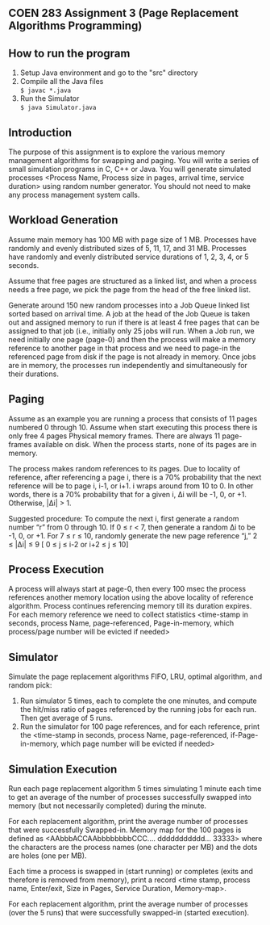 ## COEN 283 Assignment 3 (Page Replacement Algorithms Programming)

How to run the program
------------------------------------------
1. Setup Java environment and go to the "src" directory
2. Compile all the Java files  
   `$ javac *.java`
3. Run the Simulator  
   `$ java Simulator.java`

Introduction
-------------
The purpose of this assignment is to explore the various memory management algorithms for swapping and paging. 
You will write a series of small simulation programs in C, C++ or Java. You will generate simulated processes 
<Process Name, Process size in pages, arrival time, service duration> using random number generator. 
You should not need to make any process management system calls.

Workload Generation
------------------------------
Assume main memory has 100 MB with page size of 1 MB. Processes have randomly and evenly distributed sizes of 
5, 11, 17, and 31 MB. Processes have randomly and evenly distributed service durations of 1, 2, 3, 4, or 5 seconds.

Assume that free pages are structured as a linked list, and when a process needs a free page, 
we pick the page from the head of the free linked list.

Generate around 150 new random processes into a Job Queue linked list sorted based on arrival time. 
A job at the head of the Job Queue is taken out and assigned memory to run if there is at least 4 free pages that 
can be assigned to that job (i.e., initially only 25 jobs will run. When a Job run, we need initially one page (page-0) 
and then the process will make a memory reference to another page in that process and we need to page-in 
the referenced page from disk if the page is not already in memory. Once jobs are in memory, the processes 
run independently and simultaneously for their durations.

Paging
------------------------------
Assume as an example you are running a process that consists of 11 pages numbered 0 through 10. 
Assume when start executing this process there is only free 4 pages Physical memory frames. 
There are always 11 page-frames available on disk. When the process starts, none of its pages are in memory.

The process makes random references to its pages. Due to locality of reference, after referencing a page i, there is a 
70% probability that the next reference will be to page i, i-1, or i+1. i wraps around from 10 to 0. In other words, 
there is a 70% probability that for a given i, ∆i will be -1, 0, or +1. Otherwise, |∆i| > 1.

Suggested procedure:
To compute the next i, first generate a random number “r” from 0 through 10.
If 0 ≤ r < 7, then generate a random ∆i to be -1, 0, or +1.
For 7 ≤ r ≤ 10, randomly generate the new page reference “j,” 2 ≤ |∆i| ≤ 9
[ 0 ≤ j ≤ i-2 or i+2 ≤ j ≤ 10]

Process Execution
------------------------------
A process will always start at page-0, then every 100 msec the process references another memory location 
using the above locality of reference algorithm. Process continues referencing memory till its duration expires. 
For each memory reference we need to collect statistics <time-stamp in seconds, process Name, page-referenced, 
Page-in-memory, which process/page number will be evicted if needed>

Simulator
------------------------------
Simulate the page replacement algorithms FIFO, LRU, optimal algorithm, and random pick:
1. Run simulator 5 times, each to complete the one minutes, and compute the hit/miss ratio of pages referenced 
by the running jobs for each run. Then get average of 5 runs.
2. Run the simulator for 100 page references, and for each reference, print the 
<time-stamp in seconds, process Name, page-referenced, if-Page-in-memory, which page number will be evicted if needed>

Simulation Execution
------------------------------
Run each page replacement algorithm 5 times simulating 1 minute each time to get an average of the number of 
processes successfully swapped into memory (but not necessarily completed) during the minute.

For each replacement algorithm, print the average number of processes that were successfully Swapped-in. 
Memory map for the 100 pages is defined as <AAbbbACCAAbbbbbbbbCCC.... ddddddddddd... 33333> where the characters 
are the process names (one character per MB) and the dots are holes (one per MB).

Each time a process is swapped in (start running) or completes (exits and therefore is removed from memory), 
print a record <time stamp, process name, Enter/exit, Size in Pages, Service Duration, Memory-map>.

For each replacement algorithm, print the average number of processes (over the 5 runs) 
that were successfully swapped-in (started execution).